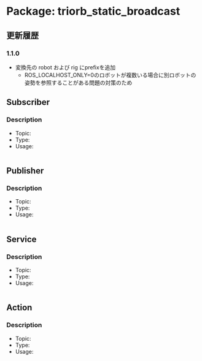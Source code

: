 # Package: triorb_static_broadcast

## 更新履歴
### 1.1.0
- 変換先の robot および rig にprefixを追加
  - ROS_LOCALHOST_ONLY=0のロボットが複数いる場合に別ロボットの姿勢を参照することがある問題の対策のため

## Subscriber
### Description
- Topic: 
- Type: 
- Usage: 
```bash
```

## Publisher
### Description
- Topic: 
- Type: 
- Usage: 
```bash
```

## Service
### Description
- Topic: 
- Type: 
- Usage: 
```bash
```

## Action
### Description
- Topic: 
- Type: 
- Usage: 
```bash
```